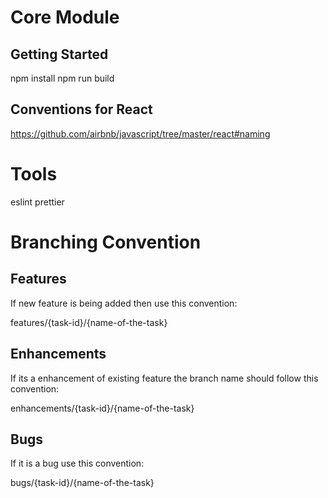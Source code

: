 # Core Module
## Getting Started
npm install
npm run build

## Conventions for React
https://github.com/airbnb/javascript/tree/master/react#naming

# Tools
eslint
prettier

# Branching Convention
## Features
If new feature is being added then use this convention:

features/{task-id}/{name-of-the-task}

## Enhancements
If its a enhancement of existing feature the branch name should follow this convention:

enhancements/{task-id}/{name-of-the-task}

## Bugs
If it is a bug use this convention:

bugs/{task-id}/{name-of-the-task}


